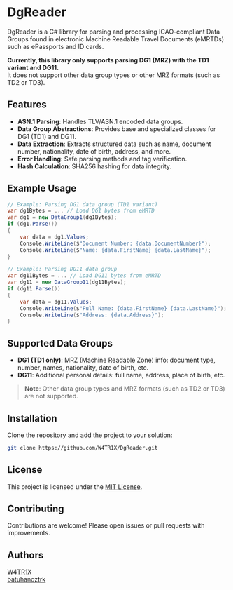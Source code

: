 # DgReader

DgReader is a C# library for parsing and processing ICAO-compliant Data Groups found in electronic Machine Readable Travel Documents (eMRTDs) such as ePassports and ID cards.

**Currently, this library only supports parsing DG1 (MRZ) with the TD1 variant and DG11.**  
It does not support other data group types or other MRZ formats (such as TD2 or TD3).

## Features

- **ASN.1 Parsing**: Handles TLV/ASN.1 encoded data groups.
- **Data Group Abstractions**: Provides base and specialized classes for DG1 (TD1) and DG11.
- **Data Extraction**: Extracts structured data such as name, document number, nationality, date of birth, address, and more.
- **Error Handling**: Safe parsing methods and tag verification.
- **Hash Calculation**: SHA256 hashing for data integrity.

## Example Usage

```csharp
// Example: Parsing DG1 data group (TD1 variant)
var dg1Bytes = ... // Load DG1 bytes from eMRTD
var dg1 = new DataGroup1(dg1Bytes);
if (dg1.Parse())
{
    var data = dg1.Values;
    Console.WriteLine($"Document Number: {data.DocumentNumber}");
    Console.WriteLine($"Name: {data.FirstName} {data.LastName}");
}

// Example: Parsing DG11 data group
var dg11Bytes = ... // Load DG11 bytes from eMRTD
var dg11 = new DataGroup11(dg11Bytes);
if (dg11.Parse())
{
    var data = dg11.Values;
    Console.WriteLine($"Full Name: {data.FirstName} {data.LastName}");
    Console.WriteLine($"Address: {data.Address}");
}
```

## Supported Data Groups

- **DG1 (TD1 only)**: MRZ (Machine Readable Zone) info: document type, number, names, nationality, date of birth, etc.
- **DG11**: Additional personal details: full name, address, place of birth, etc.

> **Note**: Other data group types and MRZ formats (such as TD2 or TD3) are not supported.

## Installation

Clone the repository and add the project to your solution:

```bash
git clone https://github.com/W4TR1X/DgReader.git
```

## License

This project is licensed under the [MIT License](LICENSE.txt).

## Contributing

Contributions are welcome! Please open issues or pull requests with improvements.

## Authors

[W4TR1X](https://github.com/W4TR1X)  
[batuhanoztrk](https://github.com/batuhanoztrk)
